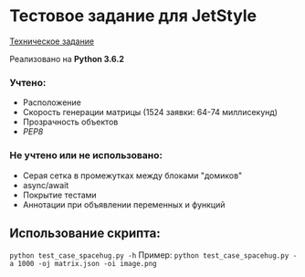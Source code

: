 # Тестовое задание для JetStyle

[Техническое задание](https://goo.gl/RyFdM7)

Реализовано на **Python 3.6.2**

### Учтено:
* Расположение
* Cкорость генерации матрицы (1524 заявки: 64-74 миллисекунд)
* Прозрачность объектов
* _PEP8_

### Не учтено или не использовано:
* Серая сетка в промежутках между блоками "домиков"
* async/await
* Покрытие тестами
* Аннотации при объявлении переменных и функций

## Использование скрипта:
`python test_case_spacehug.py -h`
Пример:
`python test_case_spacehug.py -a 1000 -oj matrix.json -oi image.png`
